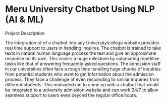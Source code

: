 # Meru University Chatbot Using NLP (AI & ML)

Project Description:


The integration of of a chatbot into any University/college website provides real time support to users in handling inquires. The chatbot is trained to take texts in natural human language,process the text and give an approximate response on its own. This covers a huge milestone by automating repetitive tasks like that of answering frequently asked questions. The admission staff in our universities often face a rough time handling huge chunks of inquiries from potential students who want to get information about the admission process. They face a challenge of even responding to similar inquiries from different students. This motivated me to come up with a chatbot that would be integrated to a university admission website and can work 24/7 to allow seamless support to users even beyond the regular office hours. 




